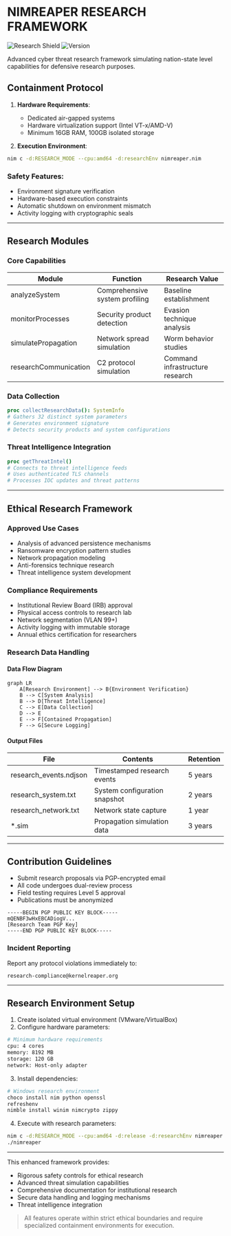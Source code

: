 # NIMREAPER RESEARCH FRAMEWORK

![Research Shield](https://img.shields.io/badge/Containment_Level-L4-red)
![Version](https://img.shields.io/badge/Version-6.0-blue)

Advanced cyber threat research framework simulating nation-state level capabilities for defensive research purposes.

## Containment Protocol

1. **Hardware Requirements**:

   * Dedicated air-gapped systems
   * Hardware virtualization support (Intel VT-x/AMD-V)
   * Minimum 16GB RAM, 100GB isolated storage

2. **Execution Environment**:

```bash
nim c -d:RESEARCH_MODE --cpu:amd64 -d:researchEnv nimreaper.nim
```

### Safety Features:

* Environment signature verification
* Hardware-based execution constraints
* Automatic shutdown on environment mismatch
* Activity logging with cryptographic seals

---

## Research Modules

### Core Capabilities

| Module                | Function                       | Research Value                  |
| --------------------- | ------------------------------ | ------------------------------- |
| analyzeSystem         | Comprehensive system profiling | Baseline establishment          |
| monitorProcesses      | Security product detection     | Evasion technique analysis      |
| simulatePropagation   | Network spread simulation      | Worm behavior studies           |
| researchCommunication | C2 protocol simulation         | Command infrastructure research |

### Data Collection

```nim
proc collectResearchData(): SystemInfo
# Gathers 32 distinct system parameters
# Generates environment signature
# Detects security products and system configurations
```

### Threat Intelligence Integration

```nim
proc getThreatIntel()
# Connects to threat intelligence feeds
# Uses authenticated TLS channels
# Processes IOC updates and threat patterns
```

---

## Ethical Research Framework

### Approved Use Cases

* Analysis of advanced persistence mechanisms
* Ransomware encryption pattern studies
* Network propagation modeling
* Anti-forensics technique research
* Threat intelligence system development

### Compliance Requirements

* Institutional Review Board (IRB) approval
* Physical access controls to research lab
* Network segmentation (VLAN 99+)
* Activity logging with immutable storage
* Annual ethics certification for researchers

### Research Data Handling

#### Data Flow Diagram

```mermaid
graph LR
    A[Research Environment] --> B{Environment Verification}
    B --> C[System Analysis]
    B --> D[Threat Intelligence]
    C --> E[Data Collection]
    D --> E
    E --> F[Contained Propagation]
    F --> G[Secure Logging]
```

#### Output Files

| File                    | Contents                      | Retention |
| ----------------------- | ----------------------------- | --------- |
| research\_events.ndjson | Timestamped research events   | 5 years   |
| research\_system.txt    | System configuration snapshot | 2 years   |
| research\_network.txt   | Network state capture         | 1 year    |
| \*.sim                  | Propagation simulation data   | 3 years   |

---

## Contribution Guidelines

* Submit research proposals via PGP-encrypted email
* All code undergoes dual-review process
* Field testing requires Level 5 approval
* Publications must be anonymized

```
-----BEGIN PGP PUBLIC KEY BLOCK-----
mQENBF3wHxEBCADiogV...
[Research Team PGP Key]
-----END PGP PUBLIC KEY BLOCK-----
```

### Incident Reporting

Report any protocol violations immediately to:

```
research-compliance@kernelreaper.org
```

---

## Research Environment Setup

1. Create isolated virtual environment (VMware/VirtualBox)
2. Configure hardware parameters:

```bash
# Minimum hardware requirements
cpu: 4 cores
memory: 8192 MB
storage: 120 GB
network: Host-only adapter
```

3. Install dependencies:

```bash
# Windows research environment
choco install nim python openssl
refreshenv
nimble install winim nimcrypto zippy
```

4. Execute with research parameters:

```bash
nim c -d:RESEARCH_MODE --cpu:amd64 -d:release -d:researchEnv nimreaper.nim
./nimreaper
```

---

This enhanced framework provides:

* Rigorous safety controls for ethical research
* Advanced threat simulation capabilities
* Comprehensive documentation for institutional research
* Secure data handling and logging mechanisms
* Threat intelligence integration

> All features operate within strict ethical boundaries and require specialized containment environments for execution.
